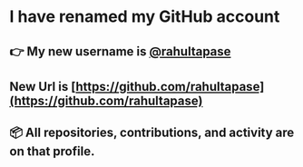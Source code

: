 # I have **renamed** my GitHub account


## 👉 My new username is [@rahultapase](https://github.com/rahultapase) 
## New Url is [https://github.com/rahultapase](https://github.com/rahultapase)  
## 📦 All repositories, contributions, and activity are on that profile.
